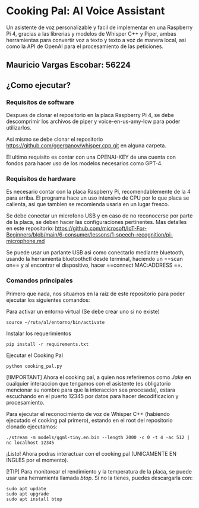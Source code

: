 # Cooking Pal: AI Voice Assistant

Un asistente de voz personalizable y facil de implementar en una Raspberry Pi 4, gracias a las librerias y modelos de Whisper C++ y Piper, ambas herramientas para convertir voz a texto y texto a voz de manera local, asi como la API de OpenAI para el procesamiento de las peticiones.

## Mauricio Vargas Escobar: 56224

## ¿Como ejecutar?

### Requisitos de software

Despues de clonar el repositorio en la placa Raspberry Pi 4, se debe descomprimir los archivos de piper y voice-en-us-amy-low para poder utilizarlos.

Asi mismo se debe clonar el repositorio https://github.com/ggerganov/whisper.cpp.git en alguna carpeta.

El ultimo requisito es contar con una OPENAI-KEY de una cuenta con fondos para hacer uso de los modelos necesarios como GPT-4.

### Requisitos de hardware

Es necesario contar con la placa Raspberry Pi, recomendablemente de la 4 para arriba. El programa hace un uso intensivo de CPU por lo que placa se calienta, asi que tambien se recomienda usarla en un lugar fresco.

Se debe conectar un microfono USB y en caso de no reconocerse por parte de la placa, se deben hacer las configuraciones pertinentes. Mas detalles en este repositorio: https://github.com/microsoft/IoT-For-Beginners/blob/main/6-consumer/lessons/1-speech-recognition/pi-microphone.md

Se puede usar un parlante USB asi como conectarlo mediante bluetooth, usando la herramienta bluetoothctl desde terminal, haciendo un ==scan on== y al encontrar el dispositivo, hacer ==connect MAC:ADDRESS ==.

### Comandos principales

Primero que nada, nos situamos en la raiz de este repositorio para poder ejecutar los siguientes comandos:

Para activar un entorno virtual (Se debe crear uno si no existe)

```
source ~/ruta/al/entorno/bin/activate
```

Instalar los requerimientos

```
pip install -r requirements.txt
```

Ejecutar el Cooking Pal

```
python cooking_pal.py
```

[!IMPORTANT]
Ahora el cooking pal, a quien nos referiremos como _Jake_ en cualquier interaccion que tengamos con el asistente (es obligatorio mencionar su nombre para que la interaccion sea procesada), estara escuchando en el puerto 12345 por datos para hacer decodificacion y procesamiento.

Para ejecutar el reconocimiento de voz de Whisper C++ (habiendo ejecutado el cooking pal primero), estando en el root del repositorio clonado ejecutamos:

```
./stream -m models/ggml-tiny.en.bin --length 2000 -c 0 -t 4 -ac 512 | nc localhost 12345
```

¡Listo! Ahora podras interactuar con el cooking pal (UNICAMENTE EN INGLES por el momento).

[!TIP]
Para monitorear el rendimiento y la temperatura de la placa, se puede usar una herramienta llamada _btop_. Si no la tienes, puedes descargarla con:

```
sudo apt update
sudo apt upgrade
sudo apt install btop
```
